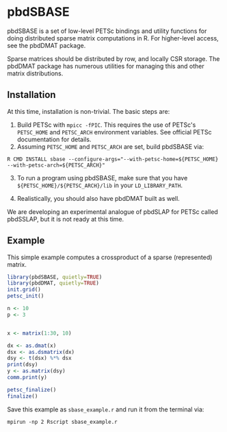 # pbdSBASE

pbdSBASE is a set of low-level PETSc bindings and utility functions for 
doing distributed sparse matrix computations in R.  For higher-level
access, see the pbdDMAT package.

Sparse matrices should be distributed by row, and locally CSR
storage.  The pbdDMAT package has numerous utilities for managing 
this and other matrix distributions.



## Installation

At this time, installation is non-trivial.  The basic steps are:

1. Build PETSc with `mpicc -fPIC`.  This requires the use of PETSc's
`PETSC_HOME` and `PETSC_ARCH` environment variables.  See official
PETSc documentation for details.
2. Assuming `PETSC_HOME` and `PETSC_ARCH` are set, build pbdSBASE via:

```
R CMD INSTALL sbase --configure-args="--with-petsc-home=${PETSC_HOME} --with-petsc-arch=${PETSC_ARCH}"
```

3. To run a program using pbdSBASE, make sure that you have 
`${PETSC_HOME}/${PETSC_ARCH}/lib` in your `LD_LIBRARY_PATH`.

4. Realistically, you should also have pbdDMAT built as well.

We are developing an experimental analogue of pbdSLAP for PETSc called
pbdSSLAP, but it is not ready at this time.



## Example

This simple example computes a crossproduct of a sparse (represented)
matrix.  


```r
library(pbdSBASE, quietly=TRUE)
library(pbdDMAT, quietly=TRUE)
init.grid()
petsc_init()

n <- 10
p <- 3


x <- matrix(1:30, 10)

dx <- as.dmat(x)
dsx <- as.dsmatrix(dx)
dsy <- t(dsx) %*% dsx
print(dsy)
y <- as.matrix(dsy)
comm.print(y)

petsc_finalize()
finalize()
```

Save this example as `sbase_example.r` and run it from the terminal
via:

```
mpirun -np 2 Rscript sbase_example.r
```


